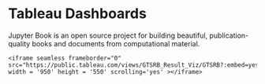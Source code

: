 # Tableau Dashboards

Jupyter Book is an open source project for building beautiful,
publication-quality books and documents from computational material.

````{div} full-width
<iframe seamless frameborder="0" src="https://public.tableau.com/views/GTSRB_Result_Viz/GTSRB?:embed=yes&:display_count=yes&:showVizHome=no" width = '950' height = '550' scrolling='yes' ></iframe>  
````
